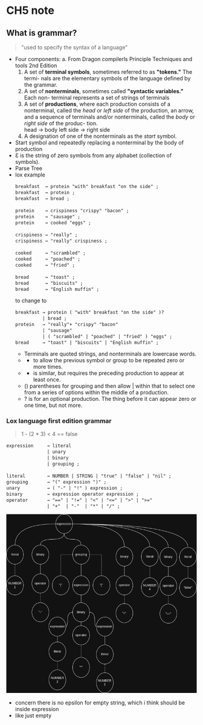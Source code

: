 # CH5 note

## What is grammar?

> "used to specify the syntax of a language"

- Four components:
    a. From Dragon compilerls Principle Techniques and tools 2nd Edition
    1. A set of **terminal symbols**, sometimes referred to as **"tokens."** The termi-
    nals are the elementary symbols of the language defined by the grammar.
    2. A set of **nonterminals**, sometimes called **"syntactic variables."** Each non-
    terminal represents a set of strings of terminals 
    3. A set of **productions**, where each production consists of a nonterminal,
    called the *head* or *left side* of the production, an arrow, and a sequence of 
    terminals and/or nonterminals, called the *body* or *right side* of the produc-
    tion.  
    head -> body
    left side -> right side
    4. A designation of one of the nonterminals as the *start* symbol.
- Start symbol and repeatedly replacing a nonterminal by the body of production
- Ɛ is the  string of zero symbols from any alphabet (collection of symbols).
- Parse Tree
- lox example
    ```text
    breakfast  → protein "with" breakfast "on the side" ;
    breakfast  → protein ;
    breakfast  → bread ;

    protein    → crispiness "crispy" "bacon" ;
    protein    → "sausage" ;
    protein    → cooked "eggs" ;

    crispiness → "really" ;
    crispiness → "really" crispiness ;

    cooked     → "scrambled" ;
    cooked     → "poached" ;
    cooked     → "fried" ;

    bread      → "toast" ;
    bread      → "biscuits" ;
    bread      → "English muffin" ;
    ```
    to change to  
    ```text
    breakfast → protein ( "with" breakfast "on the side" )?
              | bread ;
    protein   → "really"+ "crispy" "bacon"
              | "sausage"
              | ( "scrambled" | "poached" | "fried" ) "eggs" ;
    bread     → "toast" | "biscuits" | "English muffin" ;
    ```
    - Terminals are quoted strings, and nonterminals are lowercase words.
    - * to allow the previous symbol or group to be repeated zero or more times.
    - + is similar, but requires the preceding production to appear at least once.
    - () parentheses for grouping and then allow |
         within that to select one from a series of options within the middle of a production.
    - ?  is for an optional production. The thing before it can appear zero or one time, but not more.

### Lox language first edition grammar

> 1 - (2 * 3) < 4 == false
```text
expression     → literal
               | unary
               | binary
               | grouping ;

literal        → NUMBER | STRING | "true" | "false" | "nil" ;
grouping       → "(" expression ")" ;
unary          → ( "-" | "!" ) expression ;
binary         → expression operator expression ;
operator       → "==" | "!=" | "<" | "<=" | ">" | ">="
               | "+"  | "-"  | "*" | "/" ;
```
![ParseTree for Ex, and grammar](./ch5ParseTree.drawio.png)
- concern there is no epsilon for empty string, which i think should be inside expression
- like just empty 
> 

